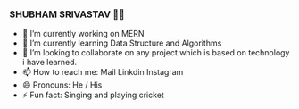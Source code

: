 ### SHUBHAM SRIVASTAV 🥷🏻

- 🔭 I’m currently working on MERN
- 🌱 I’m currently learning Data Structure and Algorithms 
- 👯 I’m looking to collaborate on any project which is based on technology i have learned.
- 📫 How to reach me: Mail Linkdin Instagram
- 😄 Pronouns: He / His
- ⚡ Fun fact: Singing and playing cricket

